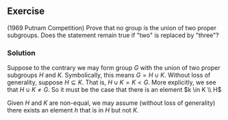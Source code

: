 ## Exercise
(1969 Putnam Competition) Prove that no group is the union of two proper subgroups. Does the statement remain true if "two" is replaced by "three"?

### Solution
Suppose to the contrary we may form group $G$ with the union of two proper subgroups $H$ and $K$. Symbolically, this means $G = H \cup K$. Without loss of generality, suppose $H \subseteq K$. That is, $H \cup K = K < G$. More explicitly, we see that $H \cup K \ne G$. So it must be the case that there is an element $k \in K \\ H$

Given $H$ and $K$ are non-equal, we may assume (without loss of generality) there exists an element $h$ that is in $H$ but not $K$. 
